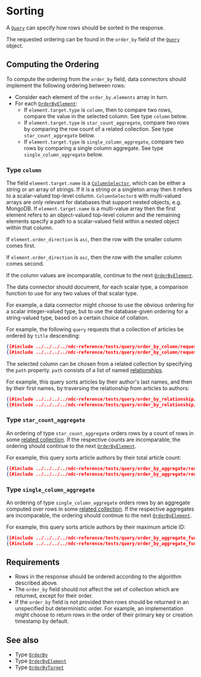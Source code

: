 # Sorting

A [`Query`](../../reference/types.md#query) can specify how rows should be sorted in the response.

The requested ordering can be found in the `order_by` field of the [`Query`](../../reference/types.md#query) object.

## Computing the Ordering

To compute the ordering from the `order_by` field, data connectors should implement the following ordering between rows:

- Consider each element of the `order_by.elements` array in turn.
- For each [`OrderByElement`](../../reference/types.md#orderbyelement):
  - If `element.target.type` is `column`, then to compare two rows, compare the value in the selected column. See type `column` below.
  - If `element.target.type` is `star_count_aggregate`, compare two rows by comparing the row count of a related collection. See type `star_count_aggregate` below.
  - If `element.target.type` is `single_column_aggregate`, compare two rows by comparing a single column aggregate. See type `single_column_aggregate` below.

### Type `column`

The field `element.target.name` is a [`ColumnSelector`](../../reference/types.md#columnselector), which can be either a string or an array of strings.  If it is a string or a singleton array then it refers to a scalar-valued top-level column. `ColumnSelector`s with multi-valued arrays are only relevant for databases that support nested objects, e.g. MongoDB. If `element.target.name` is a multi-value array then the first element refers to an object-valued top-level column and the remaining elements specify a path to a scalar-valued field within a nested object within that column.

If `element.order_direction` is `asc`, then the row with the smaller column comes first. 

If `element.order_direction` is `asc`, then the row with the smaller column comes second. 

If the column values are incomparable, continue to the next [`OrderByElement`](../../reference/types.md#orderbyelement).

The data connector should document, for each scalar type, a comparison function to use for any two values of that scalar type.

For example, a data connector might choose to use the obvious ordering for a scalar integer-valued type, but to use the database-given ordering for a string-valued type, based on a certain choice of collation.

For example, the following `query` requests that a collection of articles be ordered by `title` descending:

```json
{{#include ../../../../ndc-reference/tests/query/order_by_column/request.json:1 }}
{{#include ../../../../ndc-reference/tests/query/order_by_column/request.json:3: }}
```

The selected column can be chosen from a related collection by specifying the `path` property. `path` consists of a list of named [relationships](./relationships.md).

For example, this query sorts articles by their author's last names, and then by their first names, by traversing the relationship from articles to authors:

```json
{{#include ../../../../ndc-reference/tests/query/order_by_relationship/request.json:1 }}
{{#include ../../../../ndc-reference/tests/query/order_by_relationship/request.json:3: }}
```

### Type `star_count_aggregate`

An ordering of type `star_count_aggregate` orders rows by a count of rows in some [related collection](./relationships.md). If the respective counts are incomparable, the ordering should continue to the next [`OrderByElement`](../../reference/types.md#orderbyelement).

For example, this query sorts article authors by their total article count:

```json
{{#include ../../../../ndc-reference/tests/query/order_by_aggregate/request.json:1 }}
{{#include ../../../../ndc-reference/tests/query/order_by_aggregate/request.json:3: }}
```

### Type `single_column_aggregate`

An ordering of type `single_column_aggregate` orders rows by an aggregate computed over rows in some [related collection](./relationships.md). If the respective aggregates are incomparable, the ordering should continue to the next [`OrderByElement`](../../reference/types.md#orderbyelement).

For example, this query sorts article authors by their maximum article ID:

```json
{{#include ../../../../ndc-reference/tests/query/order_by_aggregate_function/request.json:1 }}
{{#include ../../../../ndc-reference/tests/query/order_by_aggregate_function/request.json:3: }}
```

## Requirements

- Rows in the response should be ordered according to the algorithm described above.
- The `order_by` field should not affect the set of collection which are returned, except for their order.
- If the `order_by` field is not provided then rows should be returned in an unspecified but deterministic order. For example, an implementation might choose to return rows in the order of their primary key or creation timestamp by default.

## See also

- Type [`OrderBy`](../../reference/types.md#orderby)
- Type [`OrderByElement`](../../reference/types.md#orderbyelement)
- Type [`OrderByTarget`](../../reference/types.md#orderbytarget)